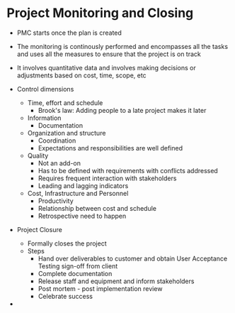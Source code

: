 # Project Monitoring and Closing

- PMC starts once the plan is created

- The monitoring is continously performed and encompasses all the tasks and uses all the measures to ensure that the project is on track

- It involves quantitative data and involves making decisions or adjustments based on cost, time, scope, etc

- Control dimensions
  - Time, effort and schedule
    - Brook's law: Adding people to a late project makes it later
  - Information
    - Documentation
  - Organization and structure
    - Coordination
    - Expectations and responsibilities are well defined
  - Quality
    - Not an add-on
    - Has to be defined with requirements with conflicts addressed
    - Requires frequent interaction with stakeholders
    - Leading and lagging indicators
  - Cost, Infrastructure and Personnel  
    - Productivity
    - Relationship between cost and schedule
    - Retrospective need to happen

- Project Closure
  - Formally closes the project
  - Steps
    - Hand over deliverables to customer and obtain User Acceptance Testing sign-off from client
    - Complete documentation
    - Release staff and equipment and inform stakeholders
    - Post mortem - post implementation review
    - Celebrate success

- 